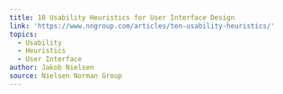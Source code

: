 ```yaml
---
title: 10 Usability Heuristics for User Interface Design
link: 'https://www.nngroup.com/articles/ten-usability-heuristics/'
topics:
  - Usability
  - Heuristics
  - User Interface
author: Jakob Nielsen
source: Nielsen Norman Group
---
```


